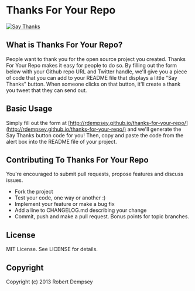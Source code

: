 Thanks For Your Repo
====================

<a href="http://twitter.com/home/?status=Thanks @rdempsey for https%3A%2F%2Fgithub.com%2Frdempsey%2Fthanks-for-your-repo"><img src="http://placehold.it/100x50" alt="Say Thanks" /></a>

## What is Thanks For Your Repo?

People want to thank you for the open source project you created. Thanks For Your Repo makes it easy for people to do so. By filling out the form below with your Github repo URL and Twitter handle, we'll give you a piece of code that you can add to your README file that displays a little "Say Thanks" button. When someone clicks on that button, it'll create a thank you tweet that they can send out.


## Basic Usage

Simply fill out the form at [http://rdempsey.github.io/thanks-for-your-repo/](http://rdempsey.github.io/thanks-for-your-repo/) and we'll generate the Say Thanks button code for you! Then, copy and paste the code from the alert box into the README file of your project.

## Contributing To Thanks For Your Repo

You're encouraged to submit pull requests, propose features and discuss issues.

* Fork the project
* Test your code, one way or another :)
* Implement your feature or make a bug fix
* Add a line to CHANGELOG.md describing your change
* Commit, push and make a pull request. Bonus points for topic branches.

## License

MIT License. See LICENSE for details.

## Copyright

Copyright (c) 2013 Robert Dempsey
